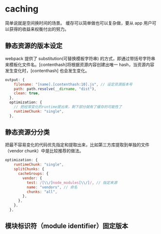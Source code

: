 # caching

简单说就是空间换时间的场景。
缓存可以简单做也可以复杂做，要从 app 用户可以获得的收益来权衡付出的努力。

## 静态资源的版本设定

webpack 提供了 substitution(可替换模板字符串) 的方式，即通过带括号字符串来模板化文件名。[contenthash]将根据资源内容创建出唯一 hash，当资源内容发生变化时，[contenthash] 也会发生变化。

```js
output: {
    filename: "[name].[contenthash:10].js", // 设定资源版本号
    path: path.resolve(__dirname, "dist"),
    clean: true,
  },
  optimization: {
    // 把经常变化的runtime提出来，剩下部分就有了缓存的可能性了
    runtimeChunk: "single",
  },
```

## 静态资源分分类

把最不容易变化的代码优先指定和提取出来，比如第三方库提取到单独的文件（vendor chunk）中是比较推荐的做法。

```js
optimization: {
    runtimeChunk: "single",
    splitChunks: {
      cacheGroups: {
        vendor: {
          test: /[\\/]node_modules[\\/]/, // 指定来源
          name: "vendors", // 命名
          chunks: "all",
        },
      },
    },
  },
```

## 模块标识符（module identifier）固定版本
